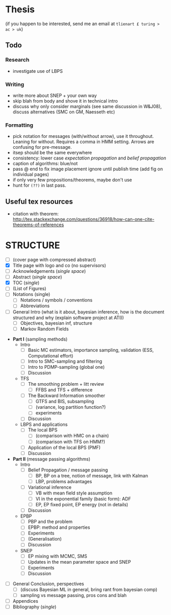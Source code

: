 # Thesis

(if you happen to be interested, send me an email at `tlienart £ turing > ac > uk`)

## Todo

### Research

* investigate use of LBPS

### Writing

* write more about SNEP + your own way
* skip blah from body and shove it in technical intro
* discuss why only consider marginals (see same discussion in W&J08), discuss alternatives (SMC on GM, Naesseth etc)

### Formatting

* pick notation for messages (with/without arrow), use it throughout. Leaning for without. Requires a comma in HMM setting. Arrows are confusing for pre-message.
* itsep should be the same everywhere
* consistency: lower case *expectation propagation* and *belief propagation*
* caption of algorithms: blue/not
* pass @ end to fix image placement ignore until publish time (add fig on individual pages)
* if only very few propositions/theorems, maybe don't use
* hunt for `(??)` in last pass.

## Useful tex resources

* citation with theorem: http://tex.stackexchange.com/questions/36918/how-can-one-cite-theorems-of-references

# STRUCTURE

* [ ] (cover page with compressed abstract)
* [x] Title page with logo and co (no supervisors)
* [ ] Acknowledgements (*single space*)
* [ ] Abstract (*single space*)
* [x] TOC (*single*)
* [ ] (List of Figures)
* [ ] Notations (single)
    * [ ] Notations / symbols / conventions
    * [ ] Abbreviations
* [ ] General Intro (what is it about, bayesian inference, how is the document structured and why (explain software project at ATI))
    * [ ] Objectives, bayesian inf, structure
    * [ ] Markov Random Fields
* **Part I** (sampling methods)
    * Intro
        * [ ] Basic MC estimators, importance sampling, validation (ESS, Computational effort)
        * [ ] Intro to SMC-sampling and filtering
        * [ ] Intro to PDMP-sampling (global one)
        * [ ] Discussion
    * TFS
        * [ ] The smoothing problem + litt review
            * [ ] FFBS and TFS + difference
        * [ ] The Backward Information smoother
            * [ ] GTFS and BIS, subsampling
            * [ ] (variance, log partition function?)
            * [ ] experiments
        * [ ] Discussion
    * LBPS and applications
        * [ ] The local BPS
            * [ ] (comparison with HMC on a chain)
            * [ ] (comparison with TFS on HMM?)
        * [ ] Application of the local BPS (PMF)
        * [ ] Discussion
* **Part II** (message passing algorithms)
    * Intro
        * [ ] Belief Propagation / message passing
            * [ ] BP, BP on a tree, notion of message, link with Kalman
            * [ ] LBP, problems advantages
        * [ ] Variational inference
            * [ ] VB with mean field style assumption
            * [ ] VI in the exponential family (basic form): ADF
            * [ ] EP, EP fixed point, EP energy (not in details)
        * [ ] Discussion
    * EPBP
        * [ ] PBP and the problem
        * [ ] EPBP: method and properties
        * [ ] Experiments
        * [ ] (Generalisation)
        * [ ] Discussion
    * SNEP
        * [ ] EP mixing with MCMC, SMS
        * [ ] Updates in the mean parameter space and SNEP
        * [ ] Experiments
        * [ ] Discussion
* [ ] General Conclusion, perspectives
    * [ ] (discuss Bayesian ML in general, bring rant from bayesian comp)
    * [ ] sampling vs message passing, pros cons and blah
* [ ] Appendices
* [ ] Bibliography (*single*)
